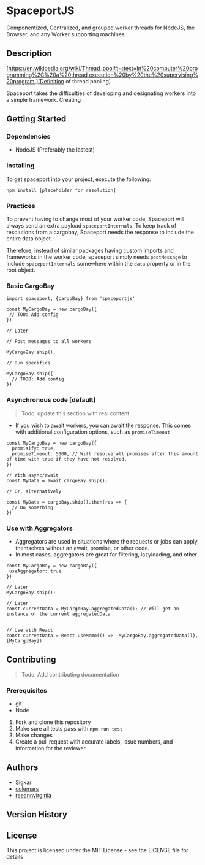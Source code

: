 # SpaceportJS

Componentized, Centralized, and grouped worker threads for NodeJS, the Browser, and any Worker supporting machines.

## Description

[https://en.wikipedia.org/wiki/Thread_pool#:~:text=In%20computer%20programming%2C%20a%20thread,execution%20by%20the%20supervising%20program.](Definition of thread pooling)

Spaceport takes the difficulties of developing and designating workers into a simple framework. Creating

## Getting Started

### Dependencies

* NodeJS (Preferably the lastest)

### Installing

To get spaceport into your project, execute the following:

`npm install [placeholder_for_resolution]` 

### Practices

To prevent having to change most of your worker code, Spaceport will always send an extra payload `spaceportInternals`. To keep track of resolutions from a cargobay, Spaceport needs the response to include the entire data object.

Therefore, instead of similar packages having custom imports and frameworks in the worker code, spaceport simply needs `postMessage` to include `spaceportInternals` somewhere within the `data` property or in the root object.


### Basic CargoBay

```
import spaceport, {cargoBay} from 'spaceportjs'

const MyCargoBay = new cargoBay({
 // TOO: Add config 
})

// Later

// Post messages to all workers

MyCargoBay.ship();

// Run specifics

MyCargoBay.ship({
  // TODO: Add config
})
```
### Asynchronous code [default]
> Todo: update this section with real content
* If you wish to await workers, you can await the response. This comes with additional configuration options, such as
`promiseTimeout`

```
const MyCargoBay = new cargoBay({
  promisify: true,
  promiseTimeout: 5000, // Will resolve all promises after this amount of time with true if they have not resolved.
})

// With async/await
const MyData = await cargoBay.ship();

// Or, alternatively

const MyData = cargoBay.ship().then(res => {
  // Do something
})
```
### Use with Aggregators

* Aggregators are used in situations where the requests or jobs can apply themselves without an await, promise, or other code.
* In most cases, aggregators are great for filtering, lazyloading, and other 
```
const MyCargoBay = new cargoBay({
 useAggregator: true
})

// Later
MyCargoBay.ship();

// Later
const currentData = MyCargoBay.aggregatedData(); // Will get an instance of the current aggregatedData


// Use with React
const currentData = React.useMemo(() =>  MyCargoBay.aggregatedData()}, [MyCargoBay])
```

## Contributing
> Todo: Add contributing documentation

### Prerequisites
* git
* Node

1. Fork and clone this repository
2. Make sure all tests pass with `npm run test`
3. Make changes
4. Create a pull request with accurate labels, issue numbers, and information for the reviewer.


## Authors

* [Sigkar](https://github.com/sigkar)
* [colemars](https://github.com/colemars)
* [reeannvirginia](https://github.com/reeannvirginia)

## Version History


## License

This project is licensed under the MIT License - see the LICENSE file for details
